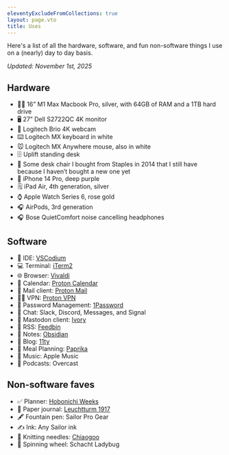 ```yaml
---
eleventyExcludeFromCollections: true
layout: page.vto
title: Uses
---
```

Here's a list of all the hardware, software, and fun non-software things I use on a (nearly) day to day basis. 

_Updated: November 1st, 2025_

## Hardware
* 👩‍💻 16” M1 Max Macbook Pro, silver, with 64GB of RAM and a 1TB hard drive
* 🖥 27” Dell S2722QC 4K monitor
* 📸 Logitech Brio 4K webcam
* ⌨️ Logitech MX keyboard in white
* 🐭 Logitech MX Anywhere mouse, also in white
* 🗄️ Uplift standing desk
* 💺 Some desk chair I bought from Staples in 2014 that I still have because I haven’t bought a new one yet
* 📱 iPhone 14 Pro, deep purple
* 🗒️ iPad Air, 4th generation, silver
* ⌚ Apple Watch Series 6, rose gold
* 🎧 AirPods, 3rd generation
* 🎧 Bose QuietComfort noise cancelling headphones

## Software
* 🔘 IDE: [VSCodium](https://vscodium.com/)
* 💻 Terminal: [iTerm2](https://iterm2.com/)
* 🌐 Browser: [Vivaldi](https://vivaldi.com)
* 📆 Calendar: [Proton Calendar](https://proton.me/calendar)
* 📨 Mail client: [Proton Mail](https://proton.me/mail) 
* 💅🏻 VPN: [Proton VPN](https://protonvpn.com/)
* 🔐 Password Management: [1Password](https://1password.com/)
* 💬 Chat: Slack, Discord, Messages, and Signal
* 🐘 Mastodon client: [Ivory](https://tapbots.com/ivory/)
* 📖 RSS: [Feedbin](https://feedbin.com/)
* 📒 Notes: [Obsidian](https://obsidian.md)
* 📝 Blog: [11ty](https://www.11ty.dev/)
* 🍴 Meal Planning: [Paprika](https://www.paprikaapp.com/)
* 🎵 Music: Apple Music
* 🎤 Podcasts: Overcast

## Non-software faves
* ✅ Planner: [Hobonichi Weeks](https://www.1101.com/store/techo/en/lineup/)
* 📔 Paper journal: [Leuchtturm 1917](https://www.leuchtturm1917.us/)
* 🖋️ Fountain pen: Sailor Pro Gear
* ✍️ Ink: Any Sailor ink
* 🧶 Knitting needles: [Chiaogoo](http://www.chiaogoo.com/)
* 🎡 Spinning wheel: Schacht Ladybug
